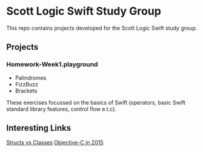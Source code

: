 # Scott Logic Swift Study Group

This repo contains projects developed for the Scott Logic Swift study group.

## Projects

### Homework-Week1.playground
- Palindromes
- FizzBuzz
- Brackets

These exercises focussed on the basics of Swift (operators, basic Swift standard library features, control flow e.t.c).

## Interesting Links

[Structs vs Classes](http://faq.sealedabstract.com/structs_or_classes/)
[Objective-C in 2015](https://medium.com/the-traveled-ios-developers-guide/objective-c-in-2015-3cb7dab3690c)